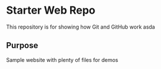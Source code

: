 # Starter Web Repo

This repository is for showing how Git and GitHub work
asda

## Purpose

Sample website with plenty of files for demos